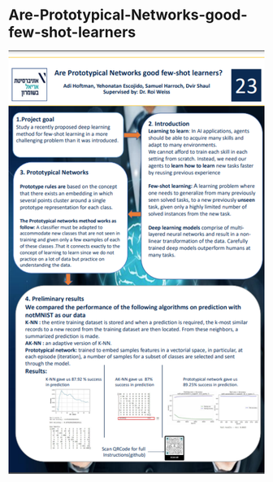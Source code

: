 # Are-Prototypical-Networks-good-few-shot-learners




![poster](https://github.com/dvir-shaul/Are-Prototypical-Networks-good-few-shot-learners/blob/main/images%20for%20readme/poster.png)
